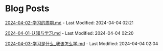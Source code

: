 # Blog Posts

[2024-04-02-学习的周期.md](_posts/2024-04-02-学习的周期.md) - Last Modified: 2024-04-04 02:21

[2024-04-01-认知与学习.md](_posts/2024-04-01-认知与学习.md) - Last Modified: 2024-04-04 02:20

[2024-04-03-学习是什么_我该怎么学.md](_posts/2024-04-03-学习是什么_我该怎么学.md) - Last Modified: 2024-04-04 02:04

